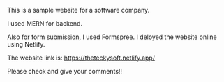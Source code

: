 This is a sample website for a software company.

I used MERN for backend.

Also for form submission, I used Formspree. I deloyed the website online using Netlify.

The website link is: https://theteckysoft.netlify.app/

Please check and give your comments!!
